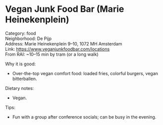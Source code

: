 # Vegan Junk Food Bar (Marie Heinekenplein)

Category: food  
Neighborhood: De Pijp  
Address: Marie Heinekenplein 9–10, 1072 MH Amsterdam  
Link: https://www.veganjunkfoodbar.com/locations  
From RAI: ~10–15 min by tram (or a long walk)

Why it is good:
- Over-the-top vegan comfort food: loaded fries, colorful burgers, vegan bitterballen.

Dietary notes:
- Vegan.

Tips:
- Fun with a group after conference socials; can be busy in the evening.
